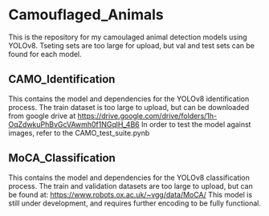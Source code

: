 # Camouflaged_Animals

This is the repository for my camoulaged animal detection models using YOLOv8. Tseting sets are too large for upload, but val and test sets can be found for each model. 

## CAMO_Identification
This contains the model and dependencies for the YOLOv8 identification process. The train dataset is too large to upload, but can be downloaded from google drive at https://drive.google.com/drive/folders/1h-OqZdwkuPhBvGcVAwmh0f1NGqlH_4B6
In order to test the model against images, refer to the CAMO_test_suite.pynb

## MoCA_Classification
This contains the model and dependencies for the YOLOv8 classification process. The train and validation datasets are too large to upload, but can be found at: https://www.robots.ox.ac.uk/~vgg/data/MoCA/
This model is still under development, and requires further encoding to be fully functional.
